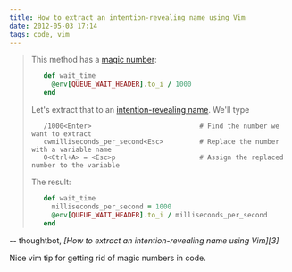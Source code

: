 ```yaml
---
title: How to extract an intention-revealing name using Vim
date: 2012-05-03 17:14
tags: code, vim
---
```


> This method has a [magic number][1]:
>
> ``` ruby
>    def wait_time
>      @env[QUEUE_WAIT_HEADER].to_i / 1000
>    end
> ```
>
> Let's extract that to an [intention-revealing name][2]. We'll type
>
> ``` vim
>    /1000<Enter>                           # Find the number we want to extract
>    cwmilliseconds_per_second<Esc>         # Replace the number with a variable name
>    O<Ctrl+A> = <Esc>p                     # Assign the replaced number to the variable
> ```
>
> The result:
>
> ``` ruby
>    def wait_time
>      milliseconds_per_second = 1000
>      @env[QUEUE_WAIT_HEADER].to_i / milliseconds_per_second
>    end
> ```

<div class="quote-attribution">-- thoughtbot, <cite>[How to extract an intention-revealing name using Vim][3]</cite></div>

Nice vim tip for getting rid of magic numbers in code.

[1]: http://c2.com/cgi/wiki?MagicNumber
[2]: http://c2.com/cgi/wiki?IdentifiersRevealIntent
[3]: http://robots.thoughtbot.com/post/22258289125/how-to-extract-an-intention-revealing-name-using-vim
